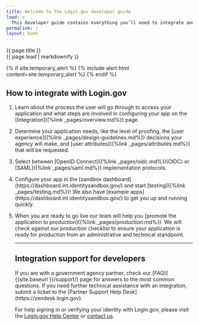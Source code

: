```yaml
---
title: Welcome to the Login.gov developer guide
lead: >
  This developer guide contains everything you’ll need to integrate and deploy your application with Login.gov.
permalink: /
layout: home
---
```


<section class="usa-section usa-section--dark">
  <div class="grid-container">
    <div class="usa-display">{{ page.title }}</div>
    <div class="usa-intro">{{ page.lead | markdownify }}</div>
  </div>
</section>

<section class="usa-section grid-container usa-prose" markdown="1">

  {% if site.temporary_alert %}
    {% include alert.html content=site.temporary_alert %}
  {% endif %}

<h2>How to integrate with Login.gov</h2>


<ol class="usa-process-list">
  <li class="usa-process-list__item padding-bottom-4">
    <p class="usa-process-list__heading font-sans-md margin-top-1 text-light">
        Learn about the process the user will go through to access your application and what steps are involved in configuring your app on the [Integration]({%link _pages/overview.md%}) page. 
    </p>
  </li>


 <li class="usa-process-list__item padding-bottom-4">
    <p class="usa-process-list__heading font-sans-md margin-top-1 text-light">
        Determine your application needs, like the level of proofing, the [user experience]({%link _pages/design-guidelines.md%}) decisions your agency will make, and [user attributes]({%link _pages/attributes.md%}) that will be requested.
    </p>
  </li>

 
<li class="usa-process-list__item padding-bottom-4">
    <p class="usa-process-list__heading font-sans-md margin-top-1 text-light">
        Select between [OpenID Connect]({%link _pages/oidc.md%})(OIDC) or [SAML]({%link _pages/saml.md%}) implementation protocols. 
      </p>
    </li>


<li class="usa-process-list__item padding-bottom-4">
    <p class="usa-process-list__heading font-sans-md margin-top-1 text-light">
        Configure your app in the [sandbox dashboard](https://dashboard.int.identitysandbox.gov/) and start [testing]({%link _pages/testing.md%})! We also have [example apps](https://dashboard.int.identitysandbox.gov/) to get you up and running quickly.
      </p>
    </li>


<li class="usa-process-list__item padding-bottom-4">
    <p class="usa-process-list__heading font-sans-md margin-top-1 text-light">
        When you are ready to go live our team will help you [promote the application to production]({%link _pages/production.md%}). 
We will check against our production checklist to ensure your application is ready for production from an administrative and technical standpoint.
      </p>
    </li>

<hr> 
<h2> Integration support for developers </h2>
If you are with a government agency partner, check our [FAQ]( {{site.baseurl }}/support/) page for answers to the most common questions. If you need further technical assistance with an integration, submit a ticket to the [Partner Support Help Desk](https://zendesk.login.gov). 

For help signing in or verifying your identity with Login.gov, please visit the [Login.gov Help Center](https://login.gov/help/) or [contact us](https://login.gov/contact/).
</hr>
